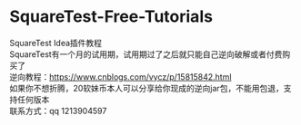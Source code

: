 # SquareTest-Free-Tutorials
SquareTest Idea插件教程<br>
SquareTest有一个月的试用期，试用期过了之后就只能自己逆向破解或者付费购买了<br>
逆向教程：https://www.cnblogs.com/vycz/p/15815842.html<br>
如果你不想折腾，20软妹币本人可以分享给你现成的逆向jar包，不能用包退，支持任何版本<br>
联系方式：qq 1213904597
